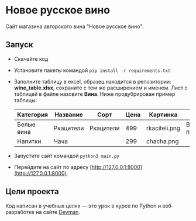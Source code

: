 # Новое русское вино

Сайт магазина авторского вина "Новое русское вино".

## Запуск

- Скачайте код
- Установите пакеты командой 
  ```pip install -r requirements.txt```
- Заполните таблицу в excel, образец находится в репозитории: **wine_table.xlsx**, сохраните с тем же расширением и именем. Лист с таблицей в файле назовите **Вина**. Ниже продубрирован пример таблицы:

    | Категория  | Название  | Сорт      | Цена | Картинка      | Акция                |
    |------------|-----------|-----------|------|---------------|----------------------|
    | Белые вина | Ркацители | Ркацители | 499  | rkaciteli.png | Выгодное предложение |
    | Напитки    | Чача      |           | 299  | chacha.png    |                      |
  
- Запустите сайт командой 
  ```python3 main.py```
- Перейдите на сайт по адресу [http://127.0.0.1:8000](http://127.0.0.1:8000).

## Цели проекта

Код написан в учебных целях — это урок в курсе по Python и веб-разработке на сайте [Devman](https://dvmn.org).
